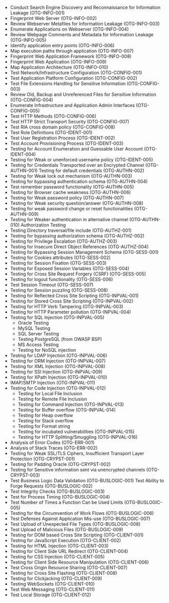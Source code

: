 - Conduct Search Engine Discovery and Reconnaissance for Information Leakage (OTG-INFO-001) 
- Fingerprint Web Server (OTG-INFO-002)
- Review Webserver Metafiles for Information Leakage (OTG-INFO-003)
- Enumerate Applications on Webserver (OTG-INFO-004)
- Review Webpage Comments and Metadata for Information Leakage (OTG-INFO-005)
- Identify application entry points (OTG-INFO-006)
- Map execution paths through application (OTG-INFO-007)
- Fingerprint Web Application Framework (OTG-INFO-008)
- Fingerprint Web Application (OTG-INFO-009)
- Map Application Architecture (OTG-INFO-010)
- Test Network/Infrastructure Configuration (OTG-CONFIG-001)
- Test Application Platform Configuration (OTG-CONFIG-002)
- Test File Extensions Handling for Sensitive Information (OTG-CONFIG-003)
- Review Old, Backup and Unreferenced Files for Sensitive Information (OTG-CONFIG-004) 
- Enumerate Infrastructure and Application Admin Interfaces (OTG-CONFIG-005)
- Test HTTP Methods (OTG-CONFIG-006)
- Test HTTP Strict Transport Security (OTG-CONFIG-007)
- Test RIA cross domain policy (OTG-CONFIG-008)
- Test Role Definitions (OTG-IDENT-001)
- Test User Registration Process (OTG-IDENT-002)
- Test Account Provisioning Process (OTG-IDENT-003)
- Testing for Account Enumeration and Guessable User Account (OTG-IDENT-004)
- Testing for Weak or unenforced username policy (OTG-IDENT-005)
- Testing for Credentials Transported over an Encrypted Channel (OTG-AUTHN-001) Testing for default credentials (OTG-AUTHN-002)
- Testing for Weak lock out mechanism (OTG-AUTHN-003)
- Testing for bypassing authentication schema (OTG-AUTHN-004)
- Test remember password functionality (OTG-AUTHN-005)
- Testing for Browser cache weakness (OTG-AUTHN-006)
- Testing for Weak password policy (OTG-AUTHN-007)
- Testing for Weak security question/answer (OTG-AUTHN-008)
- Testing for weak password change or reset functionalities (OTG-AUTHN-009)
- Testing for Weaker authentication in alternative channel (OTG-AUTHN-010) Authorization Testing
- Testing Directory traversal/file include (OTG-AUTHZ-001)
- Testing for bypassing authorization schema (OTG-AUTHZ-002)
- Testing for Privilege Escalation (OTG-AUTHZ-003)
- Testing for Insecure Direct Object References (OTG-AUTHZ-004)
- Testing for Bypassing Session Management Schema (OTG-SESS-001)
- Testing for Cookies attributes (OTG-SESS-002)
- Testing for Session Fixation (OTG-SESS-003)
- Testing for Exposed Session Variables (OTG-SESS-004)
- Testing for Cross Site Request Forgery (CSRF) (OTG-SESS-005)
- Testing for logout functionality (OTG-SESS-006)
- Test Session Timeout (OTG-SESS-007)
- Testing for Session puzzling (OTG-SESS-008)
- Testing for Reflected Cross Site Scripting (OTG-INPVAL-001)
- Testing for Stored Cross Site Scripting (OTG-INPVAL-002)
- Testing for HTTP Verb Tampering (OTG-INPVAL-003)
- Testing for HTTP Parameter pollution (OTG-INPVAL-004)
- Testing for SQL Injection (OTG-INPVAL-005)
    - Oracle Testing
    - MySQL Testing
    - SQL Server Testing
    - Testing PostgreSQL (from OWASP BSP) 
    - MS Access Testing
    - Testing for NoSQL injection
- Testing for LDAP Injection (OTG-INPVAL-006) 
- Testing for ORM Injection (OTG-INPVAL-007) 
- Testing for XML Injection (OTG-INPVAL-008) 
- Testing for SSI Injection (OTG-INPVAL-009) 
- Testing for XPath Injection (OTG-INPVAL-010) 
- IMAP/SMTP Injection (OTG-INPVAL-011) 
- Testing for Code Injection (OTG-INPVAL-012)
    - Testing for Local File Inclusion
    - Testing for Remote File Inclusion
    - Testing for Command Injection (OTG-INPVAL-013) 
    - Testing for Buffer overflow (OTG-INPVAL-014)
    - Testing for Heap overflow
    - Testing for Stack overflow
    - Testing for Format string
    - Testing for incubated vulnerabilities (OTG-INPVAL-015) 
    - Testing for HTTP Splitting/Smuggling (OTG-INPVAL-016)
- Analysis of Error Codes (OTG-ERR-001)
- Analysis of Stack Traces (OTG-ERR-002)
- Testing for Weak SSL/TLS Ciphers, Insufficient Transport Layer Protection (OTG-CRYPST-001) 
- Testing for Padding Oracle (OTG-CRYPST-002)
- Testing for Sensitive information sent via unencrypted channels (OTG-CRYPST-003)
- Test Business Logic Data Validation (OTG-BUSLOGIC-001) Test Ability to Forge Requests (OTG-BUSLOGIC-002)
- Test Integrity Checks (OTG-BUSLOGIC-003)
- Test for Process Timing (OTG-BUSLOGIC-004)
- Test Number of Times a Function Can be Used Limits (OTG-BUSLOGIC-005) 
- Testing for the Circumvention of Work Flows (OTG-BUSLOGIC-006)
- Test Defenses Against Application Mis-use (OTG-BUSLOGIC-007)
- Test Upload of Unexpected File Types (OTG-BUSLOGIC-008)
- Test Upload of Malicious Files (OTG-BUSLOGIC-009)
- Testing for DOM based Cross Site Scripting (OTG-CLIENT-001) 
- Testing for JavaScript Execution (OTG-CLIENT-002)
- Testing for HTML Injection (OTG-CLIENT-003)
- Testing for Client Side URL Redirect (OTG-CLIENT-004) 
- Testing for CSS Injection (OTG-CLIENT-005)
- Testing for Client Side Resource Manipulation (OTG-CLIENT-006) 
- Test Cross Origin Resource Sharing (OTG-CLIENT-007)
- Testing for Cross Site Flashing (OTG-CLIENT-008)
- Testing for Clickjacking (OTG-CLIENT-009)
- Testing WebSockets (OTG-CLIENT-010) 
- Test Web Messaging (OTG-CLIENT-011) 
- Test Local Storage (OTG-CLIENT-012)